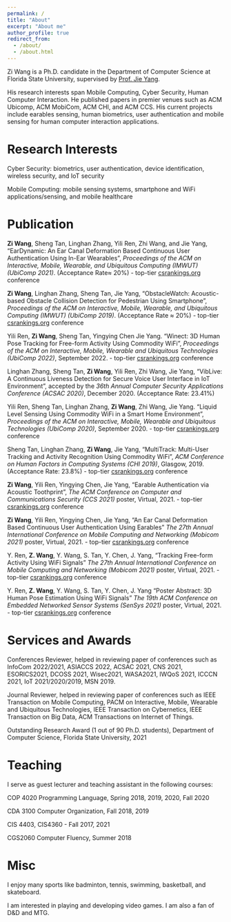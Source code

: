 ```yaml
---
permalink: /
title: "About"
excerpt: "About me"
author_profile: true
redirect_from:
  - /about/
  - /about.html
---
```




Zi Wang is a Ph.D. candidate in the Department of Computer Science at Florida State University, supervised by [Prof. Jie Yang](https://www.cs.fsu.edu/~jieyang/).

His research interests span Mobile Computing, Cyber Security, Human Computer Interaction. He published papers in premier venues such as ACM Ubicomp, ACM MobiCom, ACM CHI, and ACM CCS. His current projects include earables sensing, human biometrics, user authentication and mobile sensing for human computer interaction applications.


Research Interests
======
Cyber Security: biometrics, user authentication, device identification, wireless security, and IoT security

Mobile Computing: mobile sensing systems, smartphone and WiFi applications/sensing, and mobile healthcare


Publication
======
**Zi Wang**, Sheng Tan, Linghan Zhang, Yili Ren, Zhi Wang, and Jie Yang, “EarDynamic: An Ear Canal Deformation Based Continuous User Authentication Using In-Ear Wearables”, *Proceedings of the ACM on Interactive, Mobile, Wearable, and Ubiquitous Computing (IMWUT) (UbiComp 2021)*. (Acceptance Rate≈ 20%) - top-tier [csrankings.org](http://csrankings.org/#/index?all&us) conference

**Zi Wang**, Linghan Zhang, Sheng Tan, Jie Yang, “ObstacleWatch: Acoustic-based Obstacle Collision Detection for Pedestrian Using Smartphone”, *Proceedings of the ACM on Interactive, Mobile, Wearable, and Ubiquitous Computing (IMWUT) (UbiComp 2019)*. (Acceptance Rate ≈ 20%) - top-tier [csrankings.org](http://csrankings.org/#/index?all&us) conference

Yili Ren, **Zi Wang**, Sheng Tan, Yingying Chen Jie Yang. “Winect: 3D Human Pose Tracking for Free-form Activity Using Commodity WiFi”, *Proceedings of the ACM on Interactive, Mobile, Wearable and Ubiquitous Technologies (UbiComp 2022)*, September 2022.  - top-tier [csrankings.org](http://csrankings.org/#/index?all&us) conference

Linghan Zhang, Sheng Tan, **Zi Wang**, Yili Ren, Zhi Wang, Jie Yang, “VibLive: A Continuous Liveness Detection for Secure Voice User Interface in IoT Environment”, accepted by the *36th Annual Computer Security Applications Conference (ACSAC 2020)*, December 2020. (Acceptance Rate: 23.41%)

Yili Ren, Sheng Tan, Linghan Zhang, **Zi Wang**, Zhi Wang, Jie Yang. “Liquid Level Sensing Using Commodity WiFi in a Smart Home Environment”, *Proceedings of the ACM on Interactive, Mobile, Wearable and Ubiquitous Technologies (UbiComp 2020)*, September 2020.  - top-tier [csrankings.org](http://csrankings.org/#/index?all&us) conference

Sheng Tan, Linghan Zhang, **Zi Wang**, Jie Yang, “MultiTrack: Multi-User Tracking and Activity Recognition Using Commodity WiFi”, *ACM Conference on Human Factors in Computing Systems (CHI 2019)*, Glasgow, 2019. (Acceptance Rate: 23.8%) - top-tier [csrankings.org](http://csrankings.org/#/index?all&us) conference

**Zi Wang**, Yili Ren, Yingying Chen, Jie Yang, “Earable Authentication via Acoustic Toothprint”, *The ACM Conference on Computer and Communications Security (CCS 2021)* poster, Virtual, 2021. - top-tier [csrankings.org](http://csrankings.org/#/index?all&us) conference

**Zi Wang**, Yili Ren, Yingying Chen, Jie Yang, “An Ear Canal Deformation Based Continuous User Authentication Using Earables” *The 27th Annual International Conference on Mobile Computing and Networking (Mobicom 2021)* poster, Virtual, 2021. - top-tier [csrankings.org](http://csrankings.org/#/index?all&us) conference

Y. Ren, **Z. Wang**, Y. Wang, S. Tan, Y. Chen, J. Yang, “Tracking Free-form Activity Using WiFi Signals” *The 27th Annual International Conference on Mobile Computing and Networking (Mobicom 2021)* poster, Virtual, 2021. - top-tier [csrankings.org](http://csrankings.org/#/index?all&us) conference

Y. Ren, **Z. Wang**, Y. Wang, S. Tan, Y. Chen, J. Yang “Poster Abstract: 3D Human Pose Estimation Using WiFi Signals” *The 19th ACM Conference on Embedded Networked Sensor Systems (SenSys 2021)* poster, Virtual, 2021. - top-tier [csrankings.org](http://csrankings.org/#/index?all&us) conference



Services and Awards
======
Conferences Reviewer, helped in reviewing paper of conferences such as InfoCom 2022/2021, ASIACCS 2022, ACSAC 2021, CNS 2021, ESORICS2021, DCOSS 2021, Wisec2021, WASA2021, IWQoS 2021, ICCCN 2021, IoT 2021/2020/2019, MSN 2019.

Journal Reviewer,  helped in reviewing paper of conferences such as IEEE Transaction on Mobile Computing, PACM on Interactive, Mobile, Wearable and Ubiquitous Technologies, IEEE Transaction on Cybernetics, IEEE Transaction on Big Data, ACM Transactions on Internet of Things.

Outstanding Research Award (1 out of 90 Ph.D. students), Department of Computer Science, Florida State University, 2021

<!-- State Key Lab Graduate Research Scholarship, State Key Laboratory of Rail Traffic Control and Safety, Beijing Jiaotong University, 2012-2014 -->


Teaching
======
I serve as guest lecturer and teaching assistant in the following courses:

COP 4020 Programming Language, Spring 2018, 2019, 2020, Fall 2020

CDA 3100 Computer Organization, Fall 2018, 2019

CIS 4403, CIS4360 - Fall 2017, 2021

CGS2060 Computer Fluency, Summer 2018


Misc
======
I enjoy many sports like badminton, tennis, swimming, basketball, and skateboard.

I am interested in playing and developing video games. I am also a fan of D&D and MTG.

<!-- This is the front page of a website that is powered by the [academicpages template](https://github.com/academicpages/academicpages.github.io) and hosted on GitHub pages. [GitHub pages](https://pages.github.com) is a free service in which websites are built and hosted from code and data stored in a GitHub repository, automatically updating when a new commit is made to the respository. This template was forked from the [Minimal Mistakes Jekyll Theme](https://mmistakes.github.io/minimal-mistakes/) created by Michael Rose, and then extended to support the kinds of content that academics have: publications, talks, teaching, a portfolio, blog posts, and a dynamically-generated CV. You can fork [this repository](https://github.com/academicpages/academicpages.github.io) right now, modify the configuration and markdown files, add your own PDFs and other content, and have your own site for free, with no ads! An older version of this template powers my own personal website at [stuartgeiger.com](http://stuartgeiger.com), which uses [this Github repository](https://github.com/staeiou/staeiou.github.io). -->
<!--
A data-driven personal website
======
Like many other Jekyll-based GitHub Pages templates, academicpages makes you separate the website's content from its form. The content & metadata of your website are in structured markdown files, while various other files constitute the theme, specifying how to transform that content & metadata into HTML pages. You keep these various markdown (.md), YAML (.yml), HTML, and CSS files in a public GitHub repository. Each time you commit and push an update to the repository, the [GitHub pages](https://pages.github.com/) service creates static HTML pages based on these files, which are hosted on GitHub's servers free of charge.

Many of the features of dynamic content management systems (like Wordpress) can be achieved in this fashion, using a fraction of the computational resources and with far less vulnerability to hacking and DDoSing. You can also modify the theme to your heart's content without touching the content of your site. If you get to a point where you've broken something in Jekyll/HTML/CSS beyond repair, your markdown files describing your talks, publications, etc. are safe. You can rollback the changes or even delete the repository and start over -- just be sure to save the markdown files! Finally, you can also write scripts that process the structured data on the site, such as [this one](https://github.com/academicpages/academicpages.github.io/blob/master/talkmap.ipynb) that analyzes metadata in pages about talks to display [a map of every location you've given a talk](https://academicpages.github.io/talkmap.html).

Getting started
======
1. Register a GitHub account if you don't have one and confirm your e-mail (required!)
1. Fork [this repository](https://github.com/academicpages/academicpages.github.io) by clicking the "fork" button in the top right.
1. Go to the repository's settings (rightmost item in the tabs that start with "Code", should be below "Unwatch"). Rename the repository "[your GitHub username].github.io", which will also be your website's URL.
1. Set site-wide configuration and create content & metadata (see below -- also see [this set of diffs](http://archive.is/3TPas) showing what files were changed to set up [an example site](https://getorg-testacct.github.io) for a user with the username "getorg-testacct")
1. Upload any files (like PDFs, .zip files, etc.) to the files/ directory. They will appear at https://[your GitHub username].github.io/files/example.pdf.  
1. Check status by going to the repository settings, in the "GitHub pages" section

Site-wide configuration
------
The main configuration file for the site is in the base directory in [_config.yml](https://github.com/academicpages/academicpages.github.io/blob/master/_config.yml), which defines the content in the sidebars and other site-wide features. You will need to replace the default variables with ones about yourself and your site's github repository. The configuration file for the top menu is in [_data/navigation.yml](https://github.com/academicpages/academicpages.github.io/blob/master/_data/navigation.yml). For example, if you don't have a portfolio or blog posts, you can remove those items from that navigation.yml file to remove them from the header.

Create content & metadata
------
For site content, there is one markdown file for each type of content, which are stored in directories like _publications, _talks, _posts, _teaching, or _pages. For example, each talk is a markdown file in the [_talks directory](https://github.com/academicpages/academicpages.github.io/tree/master/_talks). At the top of each markdown file is structured data in YAML about the talk, which the theme will parse to do lots of cool stuff. The same structured data about a talk is used to generate the list of talks on the [Talks page](https://academicpages.github.io/talks), each [individual page](https://academicpages.github.io/talks/2012-03-01-talk-1) for specific talks, the talks section for the [CV page](https://academicpages.github.io/cv), and the [map of places you've given a talk](https://academicpages.github.io/talkmap.html) (if you run this [python file](https://github.com/academicpages/academicpages.github.io/blob/master/talkmap.py) or [Jupyter notebook](https://github.com/academicpages/academicpages.github.io/blob/master/talkmap.ipynb), which creates the HTML for the map based on the contents of the _talks directory).

**Markdown generator**

I have also created [a set of Jupyter notebooks](https://github.com/academicpages/academicpages.github.io/tree/master/markdown_generator
) that converts a CSV containing structured data about talks or presentations into individual markdown files that will be properly formatted for the academicpages template. The sample CSVs in that directory are the ones I used to create my own personal website at stuartgeiger.com. My usual workflow is that I keep a spreadsheet of my publications and talks, then run the code in these notebooks to generate the markdown files, then commit and push them to the GitHub repository.

How to edit your site's GitHub repository
------
Many people use a git client to create files on their local computer and then push them to GitHub's servers. If you are not familiar with git, you can directly edit these configuration and markdown files directly in the github.com interface. Navigate to a file (like [this one](https://github.com/academicpages/academicpages.github.io/blob/master/_talks/2012-03-01-talk-1.md) and click the pencil icon in the top right of the content preview (to the right of the "Raw | Blame | History" buttons). You can delete a file by clicking the trashcan icon to the right of the pencil icon. You can also create new files or upload files by navigating to a directory and clicking the "Create new file" or "Upload files" buttons.

Example: editing a markdown file for a talk
![Editing a markdown file for a talk](/images/editing-talk.png)

For more info
------
More info about configuring academicpages can be found in [the guide](https://academicpages.github.io/markdown/). The [guides for the Minimal Mistakes theme](https://mmistakes.github.io/minimal-mistakes/docs/configuration/) (which this theme was forked from) might also be helpful. -->
